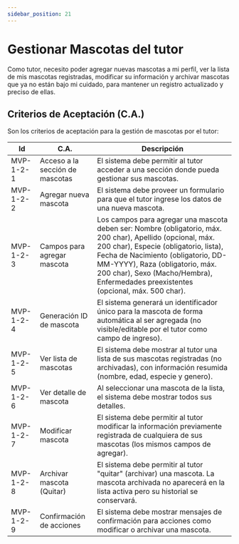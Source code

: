 ```yaml
---
sidebar_position: 21
---
```


# Gestionar Mascotas del tutor

Como tutor, necesito poder agregar nuevas mascotas a mi perfil, ver la lista de mis mascotas registradas, modificar su información y archivar mascotas que ya no están bajo mi cuidado, para mantener un registro actualizado y preciso de ellas.

## Criterios de Aceptación (C.A.)
Son los criterios de aceptación para la gestión de mascotas por el tutor:

| Id        | C.A.                                      | Descripción                                                                                                                                |
|-----------|-------------------------------------------|--------------------------------------------------------------------------------------------------------------------------------------------|
| MVP-1-2-1 | Acceso a la sección de mascotas           | El sistema debe permitir al tutor acceder a una sección donde pueda gestionar sus mascotas.                                                 |
| MVP-1-2-2 | Agregar nueva mascota                     | El sistema debe proveer un formulario para que el tutor ingrese los datos de una nueva mascota.                                              |
| MVP-1-2-3 | Campos para agregar mascota               | Los campos para agregar una mascota deben ser: Nombre (obligatorio, máx. 200 char), Apellido (opcional, máx. 200 char), Especie (obligatorio, lista), Fecha de Nacimiento (obligatorio, DD-MM-YYYY), Raza (obligatorio, máx. 200 char), Sexo (Macho/Hembra), Enfermedades preexistentes (opcional, máx. 500 char). |
| MVP-1-2-4 | Generación ID de mascota                  | El sistema generará un identificador único para la mascota de forma automática al ser agregada (no visible/editable por el tutor como campo de ingreso). |
| MVP-1-2-5 | Ver lista de mascotas                     | El sistema debe mostrar al tutor una lista de sus mascotas registradas (no archivadas), con información resumida (nombre, edad, especie y genero). |
| MVP-1-2-6 | Ver detalle de mascota                    | Al seleccionar una mascota de la lista, el sistema debe mostrar todos sus detalles.                                                        |
| MVP-1-2-7 | Modificar mascota                         | El sistema debe permitir al tutor modificar la información previamente registrada de cualquiera de sus mascotas (los mismos campos de agregar). |
| MVP-1-2-8 | Archivar mascota (Quitar)                 | El sistema debe permitir al tutor "quitar" (archivar) una mascota. La mascota archivada no aparecerá en la lista activa pero su historial se conservará. |
| MVP-1-2-9| Confirmación de acciones                  | El sistema debe mostrar mensajes de confirmación para acciones como modificar o archivar una mascota.                               |
